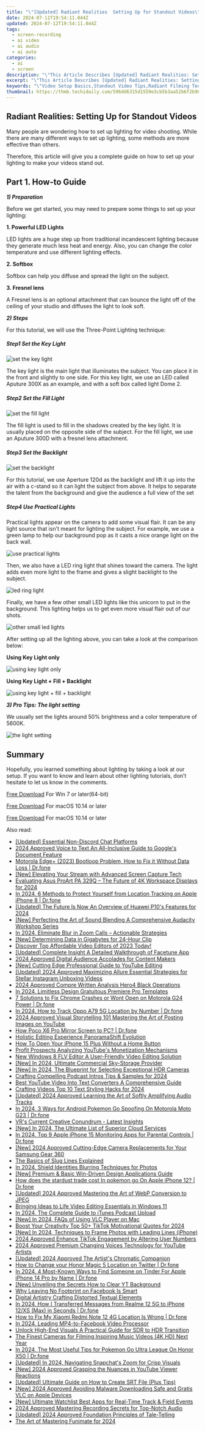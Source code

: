 ```yaml
---
title: "\"[Updated] Radiant Realities  Setting Up for Standout Videos\""
date: 2024-07-11T19:54:11.044Z
updated: 2024-07-12T19:54:11.044Z
tags: 
  - screen-recording
  - ai video
  - ai audio
  - ai auto
categories: 
  - ai
  - screen
description: "\"This Article Describes [Updated] Radiant Realities: Setting Up for Standout Videos\""
excerpt: "\"This Article Describes [Updated] Radiant Realities: Setting Up for Standout Videos\""
keywords: "\"Video Setup Basics,Standout Video Tips,Radiant Filming Techniques,Video Production Essentials,Outstanding Video Creation,Video Quality Enhancement,Cutting-Edge Video Planning\""
thumbnail: https://thmb.techidaily.com/596dd6315d1559e3cb5b3aa52b6f2b9825ab34a39bbf16416336b018124bf2bc.jpg
---
```


## Radiant Realities: Setting Up for Standout Videos

Many people are wondering how to set up lighting for video shooting. While there are many different ways to set up lighting, some methods are more effective than others.

Therefore, this article will give you a complete guide on how to set up your lighting to make your videos stand out.

## Part 1\. How-to Guide

**_1) Preparation_**

Before we get started, you may need to prepare some things to set up your lighting:

**1\. Powerful LED Lights**

LED lights are a huge step up from traditional incandescent lighting because they generate much less heat and energy. Also, you can change the color temperature and use different lighting effects.

**2\. Softbox**

Softbox can help you diffuse and spread the light on the subject.

**3\. Fresnel lens**

A Fresnel lens is an optional attachment that can bounce the light off of the ceiling of your studio and diffuses the light to look soft.

**_2) Steps_**

For this tutorial, we will use the Three-Point Lighting technique:

##### Step1 Set the Key Light

![set the key light](https://images.wondershare.com/filmora/article-images/2022/12/make-videos-stand-out-1.jpg)

The key light is the main light that illuminates the subject. You can place it in the front and slightly to one side. For this key light, we use an LED called Aputure 300X as an example, and with a soft box called light Dome 2.

##### Step2 Set the Fill Light

![set the fill light](https://images.wondershare.com/filmora/article-images/2022/12/make-videos-stand-out-2.jpg)

The fill light is used to fill in the shadows created by the key light. It is usually placed on the opposite side of the subject. For the fill light, we use an Aputure 300D with a fresnel lens attachment.

##### Step3 Set the Backlight

![set the backlight](https://images.wondershare.com/filmora/article-images/2022/12/make-videos-stand-out-3.jpg)

For this tutorial, we use Aperture 120d as the backlight and lift it up into the air with a c-stand so it can light the subject from above. It helps to separate the talent from the background and give the audience a full view of the set

##### Step4 Use Practical Lights

Practical lights appear on the camera to add some visual flair. It can be any light source that isn't meant for lighting the subject. For example, we use a green lamp to help our background pop as it casts a nice orange light on the back wall.

![use practical lights](https://images.wondershare.com/filmora/article-images/2022/12/make-videos-stand-out-4.jpg)

Then, we also have a LED ring light that shines toward the camera. The light adds even more light to the frame and gives a slight backlight to the subject.

![led ring light](https://images.wondershare.com/filmora/article-images/2022/12/make-videos-stand-out-5.jpg)

Finally, we have a few other small LED lights like this unicorn to put in the background. This lighting helps us to get even more visual flair out of our shots.

![other small led lights](https://images.wondershare.com/filmora/article-images/2022/12/make-videos-stand-out-6.jpg)

After setting up all the lighting above, you can take a look at the comparison below:

**Using Key Light only**

![using key light only](https://images.wondershare.com/filmora/article-images/2022/12/make-videos-stand-out-7.jpg)

**Using Key Light + Fill + Backlight**

![using key light + fill + backlight](https://images.wondershare.com/filmora/article-images/2022/12/make-videos-stand-out-8.jpg)

**_3) Pro Tips: The light setting_**

We usually set the lights around 50% brightness and a color temperature of 5600K.

![the light setting](https://images.wondershare.com/filmora/article-images/2022/12/make-videos-stand-out-9.jpg)

## Summary

Hopefully, you learned something about lighting by taking a look at our setup. If you want to know and learn about other lighting tutorials, don’t hesitate to let us know in the comments.

[Free Download](https://tools.techidaily.com/wondershare/filmora/download/) For Win 7 or later(64-bit)

[Free Download](https://tools.techidaily.com/wondershare/filmora/download/) For macOS 10.14 or later

[Free Download](https://tools.techidaily.com/wondershare/filmora/download/) For macOS 10.14 or later

<ins class="adsbygoogle"
     style="display:block"
     data-ad-format="autorelaxed"
     data-ad-client="ca-pub-7571918770474297"
     data-ad-slot="1223367746"></ins>

<ins class="adsbygoogle"
     style="display:block"
     data-ad-format="autorelaxed"
     data-ad-client="ca-pub-7571918770474297"
     data-ad-slot="1223367746"></ins>



<ins class="adsbygoogle"
     style="display:block"
     data-ad-client="ca-pub-7571918770474297"
     data-ad-slot="8358498916"
     data-ad-format="auto"
     data-full-width-responsive="true"></ins>




<span class="atpl-alsoreadstyle">Also read:</span>
<div><ul>
<li><a href="https://discord-videos.techidaily.com/updated-essential-non-discord-chat-platforms/"><u>[Updated] Essential Non-Discord Chat Platforms</u></a></li>
<li><a href="https://fox-direct.techidaily.com/2024-approved-voice-to-text-an-all-inclusive-guide-to-googles-document-feature/"><u>2024 Approved  Voice to Text  An All-Inclusive Guide to Google's Document Feature</u></a></li>
<li><a href="https://fix-guide.techidaily.com/motorola-edgeplus-2023-bootloop-problem-how-to-fix-it-without-data-loss-drfone-by-drfone-fix-android-problems-fix-android-problems/"><u>Motorola Edge+ (2023) Bootloop Problem, How to Fix it Without Data Loss | Dr.fone</u></a></li>
<li><a href="https://vimeo-videos.techidaily.com/new-elevating-your-stream-with-advanced-screen-capture-tech/"><u>[New] Elevating Your Stream with Advanced Screen Capture Tech</u></a></li>
<li><a href="https://fox-direct.techidaily.com/evaluating-asus-proart-pa-329q-the-future-of-4k-workspace-displays-for-2024/"><u>Evaluating Asus ProArt PA 329Q – The Future of 4K Workspace Displays for 2024</u></a></li>
<li><a href="https://iphone-location.techidaily.com/in-2024-6-methods-to-protect-yourself-from-location-tracking-on-apple-iphone-8-drfone-by-drfone-virtual-ios/"><u>In 2024, 6 Methods to Protect Yourself from Location Tracking on Apple iPhone 8 | Dr.fone</u></a></li>
<li><a href="https://fox-direct.techidaily.com/updated-the-future-is-now-an-overview-of-huawei-p10s-features-for-2024/"><u>[Updated] The Future Is Now  An Overview of Huawei P10's Features for 2024</u></a></li>
<li><a href="https://extra-approaches.techidaily.com/new-perfecting-the-art-of-sound-blending-a-comprehensive-audacity-workshop-series/"><u>[New] Perfecting the Art of Sound Blending  A Comprehensive Audacity Workshop Series</u></a></li>
<li><a href="https://fox-direct.techidaily.com/in-2024-eliminate-blur-in-zoom-calls-actionable-strategies/"><u>In 2024, Eliminate Blur in Zoom Calls – Actionable Strategies</u></a></li>
<li><a href="https://fox-helps.techidaily.com/new-determining-data-in-gigabytes-for-24-hour-clip/"><u>[New] Determining Data in Gigabytes for 24-Hour Clip</u></a></li>
<li><a href="https://youtube-video-recordings.techidaily.com/1716465157669-discover-top-affordable-video-editors-of-2023-today/"><u>Discover Top Affordable Video Editors of 2023 Today!</u></a></li>
<li><a href="https://fox-direct.techidaily.com/updated-complete-insight-a-detailed-walkthrough-of-facetune-app/"><u>[Updated] Complete Insight  A Detailed Walkthrough of Facetune App</u></a></li>
<li><a href="https://youtube-video-recordings.techidaily.com/2024-approved-digital-audience-accolades-for-content-makers/"><u>2024 Approved  Digital Audience Accolades for Content Makers</u></a></li>
<li><a href="https://youtube-video-recordings.techidaily.com/new-cutting-edge-professional-guide-to-youtube-editing/"><u>[New] Cutting Edge  Professional Guide to YouTube Editing</u></a></li>
<li><a href="https://fox-direct.techidaily.com/updated-2024-approved-maximizing-allure-essential-strategies-for-stellar-instagram-unboxing-videos/"><u>[Updated] 2024 Approved  Maximizing Allure  Essential Strategies for Stellar Instagram Unboxing Videos</u></a></li>
<li><a href="https://fox-direct.techidaily.com/2024-approved-compre-written-analysis-hero4-black-operations/"><u>2024 Approved  Compre Written Analysis  Hero4 Black Operations</u></a></li>
<li><a href="https://extra-support.techidaily.com/in-2024-limitless-design-gratuitous-premiere-pro-templates/"><u>In 2024, Limitless Design  Gratuitous Premiere Pro Templates</u></a></li>
<li><a href="https://howto.techidaily.com/7-solutions-to-fix-chrome-crashes-or-wont-open-on-motorola-g24-power-drfone-by-drfone-fix-android-problems-fix-android-problems/"><u>7 Solutions to Fix Chrome Crashes or Wont Open on Motorola G24 Power | Dr.fone</u></a></li>
<li><a href="https://android-location-track.techidaily.com/in-2024-how-to-track-oppo-a79-5g-location-by-number-drfone-by-drfone-virtual-android/"><u>In 2024, How to Track Oppo A79 5G Location by Number | Dr.fone</u></a></li>
<li><a href="https://fox-direct.techidaily.com/2024-approved-visual-storytelling-101-mastering-the-art-of-posting-images-on-youtube/"><u>2024 Approved  Visual Storytelling 101  Mastering the Art of Posting Images on YouTube</u></a></li>
<li><a href="https://screen-mirror.techidaily.com/how-poco-x6-pro-mirror-screen-to-pc-drfone-by-drfone-android/"><u>How Poco X6 Pro Mirror Screen to PC? | Dr.fone</u></a></li>
<li><a href="https://fox-direct.techidaily.com/holistic-editing-experience-panoramashift-evolution/"><u>Holistic Editing Experience  PanoramaShift Evolution</u></a></li>
<li><a href="https://ios-unlock.techidaily.com/how-to-open-your-iphone-15-plus-without-a-home-button-by-drfone-ios/"><u>How To Open Your iPhone 15 Plus Without a Home Button</u></a></li>
<li><a href="https://youtube-videos.techidaily.com/profit-prospects-analyzing-youtubes-monetization-mechanisms/"><u>Profit Prospects  Analyzing YouTube's Monetization Mechanisms</u></a></li>
<li><a href="https://smart-video-editing.techidaily.com/new-windows-8-flv-editor-a-user-friendly-video-editing-solution/"><u>New Windows 8 FLV Editor A User-Friendly Video Editing Solution</u></a></li>
<li><a href="https://fox-direct.techidaily.com/new-in-2024-ultimate-commercial-sky-storage-provider/"><u>[New] In 2024, Ultimate Commercial Sky-Storage Provider</u></a></li>
<li><a href="https://fox-direct.techidaily.com/new-in-2024-the-blueprint-for-selecting-exceptional-hdr-cameras/"><u>[New] In 2024, The Blueprint for Selecting Exceptional HDR Cameras</u></a></li>
<li><a href="https://fox-direct.techidaily.com/crafting-compelling-podcast-intros-tips-and-samples-for-2024/"><u>Crafting Compelling Podcast Intros  Tips & Samples for 2024</u></a></li>
<li><a href="https://ai-voice-clone.techidaily.com/best-youtube-video-into-text-converters-a-comprehensive-guide/"><u>Best YouTube Video Into Text Converters A Comprehensive Guide</u></a></li>
<li><a href="https://fox-direct.techidaily.com/crafting-videos-top-10-text-styling-hacks-for-2024/"><u>Crafting Videos  Top 10 Text Styling Hacks for 2024</u></a></li>
<li><a href="https://fox-direct.techidaily.com/updated-2024-approved-learning-the-art-of-softly-amplifying-audio-tracks/"><u>[Updated] 2024 Approved  Learning the Art of Softly Amplifying Audio Tracks</u></a></li>
<li><a href="https://android-pokemon-go.techidaily.com/in-2024-3-ways-for-android-pokemon-go-spoofing-on-motorola-moto-g23-drfone-by-drfone-virtual-android/"><u>In 2024, 3 Ways for Android Pokemon Go Spoofing On Motorola Moto G23 | Dr.fone</u></a></li>
<li><a href="https://fox-direct.techidaily.com/vrs-current-creative-conundrum-latest-insights/"><u>VR's Current Creative Conundrum - Latest Insights</u></a></li>
<li><a href="https://fox-direct.techidaily.com/new-in-2024-the-ultimate-list-of-superior-cloud-services/"><u>[New] In 2024, The Ultimate List of Superior Cloud Services</u></a></li>
<li><a href="https://ios-location-track.techidaily.com/in-2024-top-9-apple-iphone-15-monitoring-apps-for-parental-controls-drfone-by-drfone-virtual-ios/"><u>In 2024, Top 9 Apple iPhone 15 Monitoring Apps for Parental Controls | Dr.fone</u></a></li>
<li><a href="https://fox-direct.techidaily.com/new-2024-approved-cutting-edge-camera-replacements-for-your-samsung-gear-360/"><u>[New] 2024 Approved  Cutting-Edge Camera Replacements for Your Samsung Gear 360</u></a></li>
<li><a href="https://fox-direct.techidaily.com/the-basics-of-slug-lines-explained/"><u>The Basics of Slug Lines Explained</u></a></li>
<li><a href="https://extra-approaches.techidaily.com/in-2024-shield-identities-blurring-techniques-for-photos/"><u>In 2024, Shield Identities  Blurring Techniques for Photos</u></a></li>
<li><a href="https://fox-direct.techidaily.com/new-premium-and-basic-win-driven-design-applications-guide/"><u>[New] Premium & Basic Win-Driven Design Applications Guide</u></a></li>
<li><a href="https://ios-pokemon-go.techidaily.com/how-does-the-stardust-trade-cost-in-pokemon-go-on-apple-iphone-12-drfone-by-drfone-virtual-ios/"><u>How does the stardust trade cost In pokemon go On Apple iPhone 12? | Dr.fone</u></a></li>
<li><a href="https://fox-direct.techidaily.com/updated-2024-approved-mastering-the-art-of-webp-conversion-to-jpeg/"><u>[Updated] 2024 Approved  Mastering the Art of WebP Conversion to JPEG</u></a></li>
<li><a href="https://extra-hints.techidaily.com/bringing-ideas-to-life-video-editing-essentials-in-windows-11/"><u>Bringing Ideas to Life  Video Editing Essentials in Windows 11</u></a></li>
<li><a href="https://some-skills.techidaily.com/in-2024-the-complete-guide-to-itunes-podcast-upload/"><u>In 2024, The Complete Guide to iTunes Podcast Upload</u></a></li>
<li><a href="https://fox-direct.techidaily.com/new-in-2024-faqs-of-using-vlc-player-on-mac/"><u>[New] In 2024, FAQs of Using VLC Player on Mac</u></a></li>
<li><a href="https://tiktok-videos.techidaily.com/boost-your-creativity-top-50plus-tiktok-motivational-quotes-for-2024/"><u>Boost Your Creativity  Top 50+ TikTok Motivational Quotes for 2024</u></a></li>
<li><a href="https://fox-direct.techidaily.com/new-in-2024-techniques-to-frame-photos-with-leading-lines-iphone/"><u>[New] In 2024, Techniques to Frame Photos with Leading Lines (iPhone)</u></a></li>
<li><a href="https://fox-direct.techidaily.com/2024-approved-enhance-tiktok-engagement-by-altering-user-numbers/"><u>2024 Approved  Enhance TikTok Engagement by Altering User Numbers</u></a></li>
<li><a href="https://youtube-help.techidaily.com/2024-approved-premium-changing-voices-technology-for-youtube-artists/"><u>2024 Approved  Premium Changing Voices Technology for YouTube Artists</u></a></li>
<li><a href="https://fox-direct.techidaily.com/updated-2024-approved-the-artists-chromatic-companion/"><u>[Updated] 2024 Approved  The Artist's Chromatic Companion</u></a></li>
<li><a href="https://location-social.techidaily.com/how-to-change-your-honor-magic-5-location-on-twitter-drfone-by-drfone-virtual-android/"><u>How to Change your Honor Magic 5 Location on Twitter | Dr.fone</u></a></li>
<li><a href="https://location-social.techidaily.com/in-2024-4-most-known-ways-to-find-someone-on-tinder-for-apple-iphone-14-pro-by-name-drfone-by-drfone-virtual-ios/"><u>In 2024, 4 Most-Known Ways to Find Someone on Tinder For Apple iPhone 14 Pro by Name | Dr.fone</u></a></li>
<li><a href="https://facebook-video-footage.techidaily.com/new-unveiling-the-secrets-how-to-clear-yt-background/"><u>[New] Unveiling the Secrets  How to Clear YT Background</u></a></li>
<li><a href="https://facebook.techidaily.com/why-leaving-no-footprint-on-facebook-is-smart/"><u>Why Leaving No Footprint on Facebook Is Smart</u></a></li>
<li><a href="https://fox-direct.techidaily.com/digital-artistry-crafting-distorted-textual-elements/"><u>Digital Artistry  Crafting Distorted Textual Elements</u></a></li>
<li><a href="https://android-transfer.techidaily.com/in-2024-how-i-transferred-messages-from-realme-12-5g-to-iphone-12xs-max-in-seconds-drfone-by-drfone-transfer-from-android-transfer-from-android/"><u>In 2024, How I Transferred Messages from Realme 12 5G to iPhone 12/XS (Max) in Seconds | Dr.fone</u></a></li>
<li><a href="https://fake-location.techidaily.com/how-to-fix-my-xiaomi-redmi-note-12-4g-location-is-wrong-drfone-by-drfone-virtual-android/"><u>How to Fix My Xiaomi Redmi Note 12 4G Location Is Wrong | Dr.fone</u></a></li>
<li><a href="https://facebook-video-recording.techidaily.com/in-2024-leading-mp4-to-facebook-video-processor/"><u>In 2024, Leading MP4-to-Facebook Video Processor</u></a></li>
<li><a href="https://fox-direct.techidaily.com/unlock-high-end-visuals-a-practical-guide-for-sdr-to-hdr-transition/"><u>Unlock High-End Visuals  A Practical Guide for SDR to HDR Transition</u></a></li>
<li><a href="https://fox-direct.techidaily.com/the-finest-cameras-for-filming-inspiring-music-videos-4k-hd-next-year/"><u>The Finest Cameras for Filming Inspiring Music Videos (4K HD) Next Year</u></a></li>
<li><a href="https://pokemon-go-android.techidaily.com/in-2024-the-most-useful-tips-for-pokemon-go-ultra-league-on-honor-x50-drfone-by-drfone-virtual-android/"><u>In 2024, The Most Useful Tips for Pokemon Go Ultra League On Honor X50 | Dr.fone</u></a></li>
<li><a href="https://fox-direct.techidaily.com/updated-in-2024-navigating-snapchats-zoom-for-crisp-visuals/"><u>[Updated] In 2024, Navigating Snapchat's Zoom for Crisp Visuals</u></a></li>
<li><a href="https://fox-direct.techidaily.com/new-2024-approved-grasping-the-nuances-in-youtube-viewer-reactions/"><u>[New] 2024 Approved  Grasping the Nuances in YouTube Viewer Reactions</u></a></li>
<li><a href="https://fox-direct.techidaily.com/updated-ultimate-guide-on-how-to-create-srt-file-plus-tips/"><u>[Updated] Ultimate Guide on How to Create SRT File (Plus Tips)</u></a></li>
<li><a href="https://fox-direct.techidaily.com/new-2024-approved-avoiding-malware-downloading-safe-and-gratis-vlc-on-apple-devices/"><u>[New] 2024 Approved  Avoiding Malware  Downloading Safe and Gratis VLC on Apple Devices</u></a></li>
<li><a href="https://fox-direct.techidaily.com/new-ultimate-watchlist-best-apps-for-real-time-track-and-field-events/"><u>[New] Ultimate Watchlist  Best Apps for Real-Time Track & Field Events</u></a></li>
<li><a href="https://youtube-stream.techidaily.com/2024-approved-mastering-recording-secrets-for-top-notch-audio/"><u>2024 Approved  Mastering Recording  Secrets for Top-Notch Audio</u></a></li>
<li><a href="https://fox-direct.techidaily.com/updated-2024-approved-foundation-principles-of-tale-telling/"><u>[Updated] 2024 Approved  Foundation Principles of Tale-Telling</u></a></li>
<li><a href="https://fox-direct.techidaily.com/the-art-of-mastering-funimate-for-2024/"><u>The Art of Mastering Funimate for 2024</u></a></li>
</ul></div>
